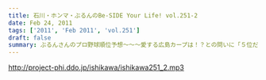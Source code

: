 ```yaml
---
title: 石川・ホンマ・ぶるんのBe-SIDE Your Life! vol.251-2
date: Feb 24, 2011
tags: ['2011', 'Feb 2011', 'vol.251']
draft: false
summary: ぶるんさんのプロ野球順位予想～～～愛する広島カープは！？との問いに「５位だね・・・」とあっさりと分析。野茂氏は「優勝」予想とのことだが。※配信内容に一部雑音が混じりますが、お話を優先して生かしております。NAMAE
---
```


http://project-phi.ddo.jp/ishikawa/ishikawa251_2.mp3
